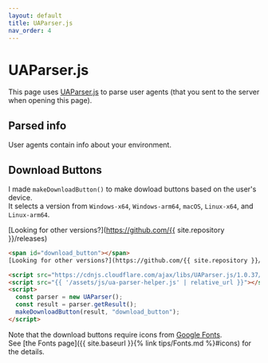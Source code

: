 ```yaml
---
layout: default
title: UAParser.js
nav_order: 4
---
```


# UAParser.js

This page uses [UAParser.js](https://github.com/faisalman/ua-parser-js) to parse user agents (that you sent to the server when opening this page).  

## Parsed info

User agents contain info about your environment.

<span id="parsed_info"></span>  

## Download Buttons

I made `makeDownloadButton()` to make dowload buttons based on the user's device.  
It selects a version from `Windows-x64`, `Windows-arm64`, `macOS`, `Linux-x64`, and `Linux-arm64`. 

<span id="download_button"></span>
[Looking for other versions?](https://github.com/{{ site.repository }}/releases)  

```html
<span id="download_button"></span>  
[Looking for other versions?](https://github.com/{{ site.repository }}/releases)  

<script src="https://cdnjs.cloudflare.com/ajax/libs/UAParser.js/1.0.37/ua-parser.min.js"></script>
<script src="{{ '/assets/js/ua-parser-helper.js' | relative_url }}"></script>
<script>
  const parser = new UAParser();
  const result = parser.getResult();
  makeDownloadButton(result, "download_button");
</script>

```

<script src="https://cdnjs.cloudflare.com/ajax/libs/UAParser.js/1.0.37/ua-parser.min.js"></script>
<script src="{{ '/assets/js/ua-parser-helper.js' | relative_url }}"></script>
<script>
  const parser = new UAParser();
  const result = parser.getResult();
  showParseResult(result, "parsed_info");
  makeDownloadButton(result, "download_button");
</script>

Note that the download buttons require icons from [Google Fonts](https://fonts.google.com/icons).  
See [the Fonts page]({{ site.baseurl }}{% link tips/Fonts.md %}#icons) for the details.  
